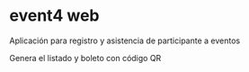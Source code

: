 # event4 web

Aplicación para registro y asistencia de participante a eventos

Genera el listado y boleto con código QR
